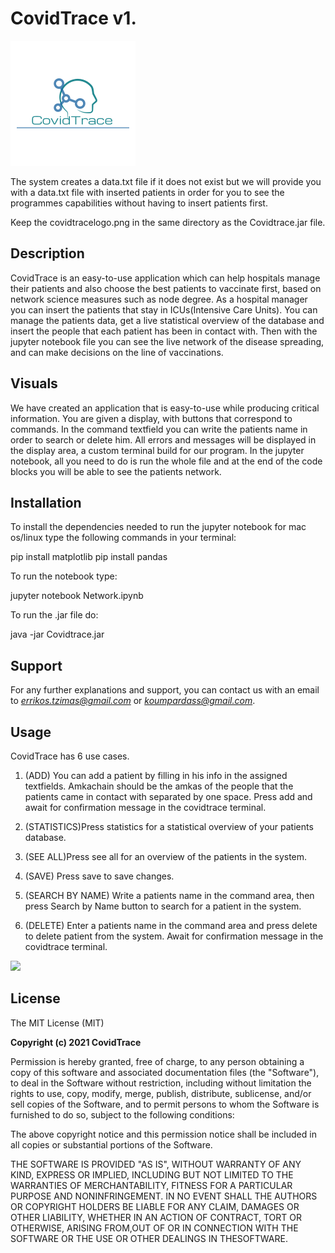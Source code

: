 # CovidTrace v1.
[![](https://raw.githubusercontent.com/t8190077/javadet/master/covidtracelogo.png)](https://raw.githubusercontent.com/t8190077/javadet/master/covidtracelogo.png)


The system creates a data.txt file if it does not exist but we will provide you with a data.txt file with inserted patients in order for you to see the programmes capabilities without having to insert patients first.

Keep the covidtracelogo.png in the same directory as the Covidtrace.jar file.


##  Description
CovidTrace is an easy-to-use application which can help hospitals manage their patients and also choose the best patients to vaccinate first, based on network science measures such as node degree.
As a hospital manager you can insert the patients that stay in ICUs(Intensive Care Units). You can manage the patients data, get a live statistical overview of the database and insert the people that each patient has been in contact with. Then with the jupyter notebook file you can see the live network of the disease spreading, and can make decisions on the line of vaccinations.

## Visuals
We have created an application that is easy-to-use while producing critical information. You are given a display, with buttons that correspond to commands. In the command textfield you can write the patients name in order to search or delete him. All errors and messages will be displayed in the display area, a custom terminal build for our program. In the jupyter notebook, all you need to do is run the whole file and at the end of the code blocks you will be able to see the patients network.

## Installation 
 To install the dependencies needed to run the jupyter notebook for mac os/linux type the following commands in your terminal:
 
 
 pip install matplotlib
 pip install pandas

To run the notebook type:

jupyter notebook Network.ipynb
 
 
 To run the .jar file do:
 
java -jar Covidtrace.jar

## Support


For any further explanations and support, you can contact us with an  email to *errikos.tzimas@gmail.com* or *koumpardass@gmail.com*.


## Usage
CovidTrace has 6 use cases. 

1. (ADD) You can add a patient by filling in his info in the assigned textfields. Amkachain should be the amkas of the people that the patients came in contact with separated by one space. Press add and await for confirmation message in the covidtrace terminal.

2. (STATISTICS)Press statistics for a statistical overview of your patients database.

3. (SEE ALL)Press see all for an overview of the patients in the system.

4. (SAVE) Press save to save changes.

5. (SEARCH BY NAME) Write a patients name in the command area, then press Search by Name button to search for a patient in the system.

6. (DELETE) Enter a patients name in the command area and press delete to delete patient from the system. Await for confirmation message in the covidtrace terminal.

[![](https://lh3.googleusercontent.com/pw/ACtC-3fohlPSNhuczCzWPte3O9jk9jnjwyQliYi25KIGNgv7VwCRish5O-fvY3fwJpKMiaBqD6Tt0PHDzddfhDNa847jyq-cmLgWiZwu5Ci7sI8b3_qzyFHniPnwl63L__IZk1jwF1skBGWlUOOyHTCFSvyh=w972-h216-no?authuser=0)](https://lh3.googleusercontent.com/pw/ACtC-3fohlPSNhuczCzWPte3O9jk9jnjwyQliYi25KIGNgv7VwCRish5O-fvY3fwJpKMiaBqD6Tt0PHDzddfhDNa847jyq-cmLgWiZwu5Ci7sI8b3_qzyFHniPnwl63L__IZk1jwF1skBGWlUOOyHTCFSvyh=w972-h216-no?authuser=0)

## License
The MIT License (MIT)

**Copyright (c) 2021 CovidTrace**

Permission is hereby granted, free of charge, to any person obtaining a copy
of this software and associated documentation files (the "Software"), to deal
in the Software without restriction, including without limitation the rights
to use, copy, modify, merge, publish, distribute, sublicense, and/or sell
copies of the Software, and to permit persons to whom the Software is
furnished to do so, subject to the following conditions:

The above copyright notice and this permission notice shall be included in all
copies or substantial portions of the Software.

THE SOFTWARE IS PROVIDED "AS IS", WITHOUT WARRANTY OF ANY KIND, EXPRESS OR
IMPLIED, INCLUDING BUT NOT LIMITED TO THE WARRANTIES OF MERCHANTABILITY,
FITNESS FOR A PARTICULAR PURPOSE AND NONINFRINGEMENT. IN NO EVENT SHALL THE AUTHORS OR COPYRIGHT HOLDERS BE LIABLE FOR ANY CLAIM, DAMAGES OR OTHER LIABILITY, WHETHER IN AN ACTION OF CONTRACT, TORT OR OTHERWISE, ARISING FROM,OUT OF OR IN CONNECTION WITH THE SOFTWARE OR THE USE OR OTHER DEALINGS IN THESOFTWARE.